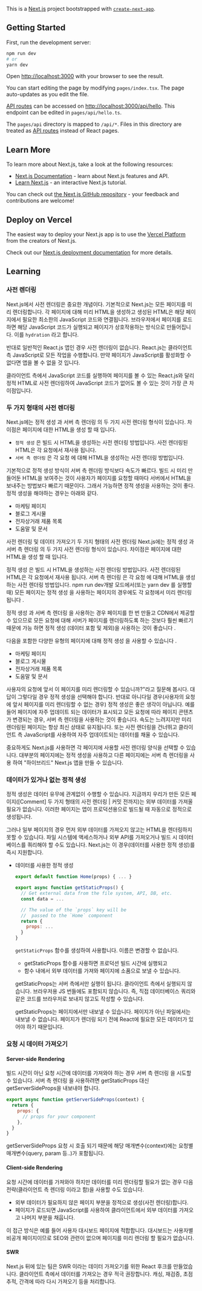 This is a [Next.js](https://nextjs.org/) project bootstrapped with [`create-next-app`](https://github.com/vercel/next.js/tree/canary/packages/create-next-app).

## Getting Started

First, run the development server:

```bash
npm run dev
# or
yarn dev
```

Open [http://localhost:3000](http://localhost:3000) with your browser to see the result.

You can start editing the page by modifying `pages/index.tsx`. The page auto-updates as you edit the file.

[API routes](https://nextjs.org/docs/api-routes/introduction) can be accessed on [http://localhost:3000/api/hello](http://localhost:3000/api/hello). This endpoint can be edited in `pages/api/hello.ts`.

The `pages/api` directory is mapped to `/api/*`. Files in this directory are treated as [API routes](https://nextjs.org/docs/api-routes/introduction) instead of React pages.

## Learn More

To learn more about Next.js, take a look at the following resources:

- [Next.js Documentation](https://nextjs.org/docs) - learn about Next.js features and API.
- [Learn Next.js](https://nextjs.org/learn) - an interactive Next.js tutorial.

You can check out [the Next.js GitHub repository](https://github.com/vercel/next.js/) - your feedback and contributions are welcome!

## Deploy on Vercel

The easiest way to deploy your Next.js app is to use the [Vercel Platform](https://vercel.com/new?utm_medium=default-template&filter=next.js&utm_source=create-next-app&utm_campaign=create-next-app-readme) from the creators of Next.js.

Check out our [Next.js deployment documentation](https://nextjs.org/docs/deployment) for more details.

## Learning

### 사전 렌더링

Next.js에서 사전 렌더링은 중요한 개념이다.
기본적으로 Next.js는 모든 페이지를 미리 렌더링합니다.
각 페이지에 대해 미리 HTML을 생성하고 생성된 HTML은 해당 페이지에서 필요한 최소한의 JavaScript 코드와 연결됩니다.
브라우저에서 페이지를 로드하면 해당 JavaScript 코드가 실행되고 페이지가 상호작용하는 방식으로 만들어집니다.
이를 `hydration` 라고 합니다.

반대로 일반적인 React.js 앱인 경우 사전 렌더링이 없습니다.
React.js는 클라이언트 측 JavaScript로 모든 작업을 수행합니다.
만약 페이지가 JavaScript를 활성화할 수 없다면 앱을 볼 수 없을 것 입니다.

클라이언트 측에서 JavaScript 코드를 실행하여 페이지를 볼 수 있는 React.js와 달리 정적 HTML로 사전 렌더링하여 JavaScript 코드가 없어도 볼 수 있는 것이 가장 큰 차이점입니다.

### 두 가지 형태의 사전 렌더링

Next.js에는 정적 생성 과 서버 측 렌더링 의 두 가지 사전 렌더링 형식이 있습니다.
차이점은 페이지에 대한 HTML을 생성 할 때 입니다.

- `정적 생성` 은 빌드 시 HTML을 생성하는 사전 렌더링 방법입니다.
  사전 렌더링된 HTML은 각 요청에서 재사용 됩니다.
- `서버 측 렌더링` 은 각 요청 에 대해 HTML을 생성하는 사전 렌더링 방법입니다.

기본적으로 정적 생성 방식이 서버 측 렌더링 방식보다 속도가 빠르다.
빌드 시 미리 만들어둔 HTML을 보여주는 것이 사용자가 페이지를 요청할 때마다 서버에서 HTML을 보내주는 방법보다 빠르기 때문이다.
그래서 가능하면 정적 생성을 사용하는 것이 좋다.
정적 생성을 해야하는 경우는 아래와 같다.

- 마케팅 페이지
- 블로그 게시물
- 전자상거래 제품 목록
- 도움말 및 문서

사전 렌더링 및 데이터 가져오기
두 가지 형태의 사전 렌더링
Next.js에는 정적 생성 과 서버 측 렌더링 의 두 가지 사전 렌더링 형식이 있습니다. 차이점은 페이지에 대한 HTML을 생성 할 때 입니다.

정적 생성 은 빌드 시 HTML을 생성하는 사전 렌더링 방법입니다. 사전 렌더링된 HTML은 각 요청에서 재사용 됩니다.
서버 측 렌더링 은 각 요청 에 대해 HTML을 생성하는 사전 렌더링 방법입니다.
npm run dev개발 모드에서(또는 yarn dev 를 실행할 때) 모든 페이지는 정적 생성 을 사용하는 페이지의 경우에도 각 요청에서 미리 렌더링 됩니다 .

정적 생성 과 서버 측 렌더링 을 사용하는 경우
페이지를 한 번 만들고 CDN에서 제공할 수 있으므로 모든 요청에 ​​대해 서버가 페이지를 렌더링하도록 하는 것보다 훨씬 빠르기 때문에 가능 하면 정적 생성 (데이터 포함 및 제외)을 사용하는 것이 좋습니다 .

다음을 포함한 다양한 유형의 페이지에 대해 정적 생성 을 사용할 수 있습니다 .

- 마케팅 페이지
- 블로그 게시물
- 전자상거래 제품 목록
- 도움말 및 문서

사용자의 요청에 앞서 이 페이지를 미리 렌더링할 수 있습니까?"라고 질문해 봅시다.
대답이 그렇다일 경우 정적 생성을 선택해야 합니다.
반대로 아니다일 경우(사용자의 요청에 앞서 페이지를 미리 렌더링할 수 없는 경우) 정적 생성은 좋은 생각이 아닙니다.
예를 들어 페이지에 자주 업데이트 되는 데이터가 표시되고 모든 요청에 따라 페이지 콘텐츠가 변경되는 경우, 서버 측 렌더링을 사용하는 것이 좋습니다.
속도는 느려지지만 미리 렌더링된 페이지는 항상 최신 상태로 유지됩니다.
또는 사전 렌더링을 건너뛰고 클라이언트 측 JavaScript를 사용하여 자주 업데이트되는 데이터를 채울 수 있습니다.

중요하게도 Next.js를 사용하면 각 페이지에 사용할 사전 렌더링 양식을 선택할 수 있습니다.
대부분의 페이지에는 정적 생성을 사용하고 다른 페이지에는 서버 측 렌더링을 사용 하여 "하이브리드" Next.js 앱을 만들 수 있습니다.

### 데이터가 있거나 없는 정적 생성

정적 생성은 데이터 유무에 관계없이 수행할 수 있습니다.
지금까지 우리가 만든 모든 페이지([Comment] 두 가지 형태의 사전 렌더링 | 커밋 전까지)는 외부 데이터를 가져올 필요가 없습니다.
이러한 페이지는 앱이 프로덕션용으로 빌드될 때 자동으로 정적으로 생성됩니다.

그러나 일부 페이지의 경우 먼저 외부 데이터를 가져오지 않고는 HTML을 렌더링하지 못할 수 있습니다.
파일 시스템에 액세스하거나 외부 API를 가져오거나 빌드 시 데이터베이스를 쿼리해야 할 수도 있습니다.
Next.js는 이 경우(데이터를 사용한 정적 생성)를 즉시 지원합니다.

- 데이터를 사용한 정적 생성

  ```javascript
  export default function Home(props) { ... }

  export async function getStaticProps() {
    // Get external data from the file system, API, DB, etc.
    const data = ...

    // The value of the `props` key will be
    //  passed to the `Home` component
    return {
      props: ...
    }
  }
  ```

  `getStaticProps` 함수를 생성하여 사용합니다. 이름은 변경할 수 없습니다.

  - getStaticProps 함수를 사용하면 프로덕션 빌드 시간에 실행되고
  - 함수 내에서 외부 데이터를 가져와 페이지에 소품으로 보낼 수 있습니다.

  getStaticProps는 서버 측에서만 실행이 됩니다.
  클라이언트 측에서 실행되지 않습니다.
  브라우저용 JS 번들에도 포함되지 않습니다.
  즉, 직접 데이터베이스 쿼리와 같은 코드를 브라우저로 보내지 않고도 작성할 수 있습니다.

  getStaticProps는 페이지에서만 내보낼 수 있습니다.
  페이지가 아닌 파일에서는 내보낼 수 없습니다.
  페이지가 렌더링 되기 전에 React에 필요한 모든 데이터가 있어야 하기 때문입니다.

### 요청 시 데이터 가져오기

#### Server-side Rendering

빌드 시간이 아닌 요청 시간에 데이터를 가져와야 하는 경우 서버 측 렌더링 을 시도할 수 있습니다.
서버 측 렌더링 을 사용하려면 getStaticProps 대신 getServerSideProps을 내보내야 합니다.

```javascript
export async function getServerSideProps(context) {
  return {
    props: {
      // props for your component
    },
  }
}
```

getServerSideProps 요청 시 호출 되기 때문에 해당 매개변수(context)에는 요청별 매개변수(query, param 등..)가 포함됩니다.

#### Client-side Rendering

요청 시간에 데이터를 가져와야 하지만 데이터를 미리 렌더링할 필요가 없는 경우 다음 전략(클라이언트 측 렌더링 이라고 함)을 사용할 수도 있습니다.

- 외부 데이터가 필요하지 않은 페이지 부분을 정적으로 생성(사전 렌더링)합니다.
- 페이지가 로드되면 JavaScript를 사용하여 클라이언트에서 외부 데이터를 가져오고 나머지 부분을 채웁니다.

이 접근 방식은 예를 들어 사용자 대시보드 페이지에 적합합니다.
대시보드는 사용자별 비공개 페이지이므로 SEO와 관련이 없으며 페이지를 미리 렌더링 할 필요가 없습니다.

#### SWR

Next.js 뒤에 있는 팀은 SWR 이라는 데이터 가져오기를 위한 React 후크를 만들었습니다.
클라이언트 측에서 데이터를 가져오는 경우 적극 권장합니다.
캐싱, 재검증, 초점 추적, 간격에 따라 다시 가져오기 등을 처리합니다.
